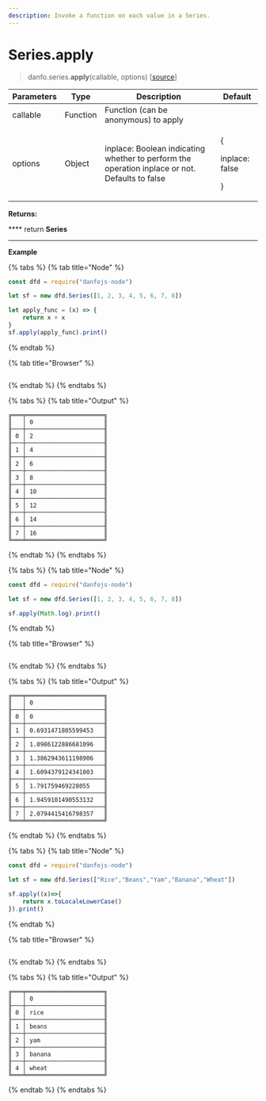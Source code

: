 ```yaml
---
description: Invoke a function on each value in a Series.
---
```


# Series.apply

> danfo.series.**apply**(callable, options) \[[source](https://github.com/opensource9ja/danfojs/blob/master/danfojs/src/core/series.js#L718)]

| Parameters | Type     | Description                                                                                    | Default                               |
| ---------- | -------- | ---------------------------------------------------------------------------------------------- | ------------------------------------- |
| callable   | Function | Function (can be anonymous) to apply                                                           |                                       |
| options    | Object   | inplace: Boolean indicating whether to perform the operation inplace or not. Defaults to false | <p>{</p><p>inplace: false</p><p>}</p> |

**Returns:**

&#x20;      ****       return **Series**

****

**Example**

{% tabs %}
{% tab title="Node" %}
```javascript
const dfd = require("danfojs-node")

let sf = new dfd.Series([1, 2, 3, 4, 5, 6, 7, 8])

let apply_func = (x) => {
    return x + x
}
sf.apply(apply_func).print()
```
{% endtab %}

{% tab title="Browser" %}
```
```
{% endtab %}
{% endtabs %}

{% tabs %}
{% tab title="Output" %}
```
╔═══╤══════════════════════╗
║   │ 0                    ║
╟───┼──────────────────────╢
║ 0 │ 2                    ║
╟───┼──────────────────────╢
║ 1 │ 4                    ║
╟───┼──────────────────────╢
║ 2 │ 6                    ║
╟───┼──────────────────────╢
║ 3 │ 8                    ║
╟───┼──────────────────────╢
║ 4 │ 10                   ║
╟───┼──────────────────────╢
║ 5 │ 12                   ║
╟───┼──────────────────────╢
║ 6 │ 14                   ║
╟───┼──────────────────────╢
║ 7 │ 16                   ║
╚═══╧══════════════════════╝
```
{% endtab %}
{% endtabs %}

{% tabs %}
{% tab title="Node" %}
```javascript
const dfd = require("danfojs-node")

let sf = new dfd.Series([1, 2, 3, 4, 5, 6, 7, 8])

sf.apply(Math.log).print()
```
{% endtab %}

{% tab title="Browser" %}
```
```
{% endtab %}
{% endtabs %}

{% tabs %}
{% tab title="Output" %}
```
╔═══╤══════════════════════╗
║   │ 0                    ║
╟───┼──────────────────────╢
║ 0 │ 0                    ║
╟───┼──────────────────────╢
║ 1 │ 0.6931471805599453   ║
╟───┼──────────────────────╢
║ 2 │ 1.0986122886681096   ║
╟───┼──────────────────────╢
║ 3 │ 1.3862943611198906   ║
╟───┼──────────────────────╢
║ 4 │ 1.6094379124341003   ║
╟───┼──────────────────────╢
║ 5 │ 1.791759469228055    ║
╟───┼──────────────────────╢
║ 6 │ 1.9459101490553132   ║
╟───┼──────────────────────╢
║ 7 │ 2.0794415416798357   ║
╚═══╧══════════════════════╝
```
{% endtab %}
{% endtabs %}

{% tabs %}
{% tab title="Node" %}
```javascript
const dfd = require("danfojs-node")

let sf = new dfd.Series(["Rice","Beans","Yam","Banana","Wheat"])

sf.apply((x)=>{
    return x.toLocaleLowerCase()
}).print()
```
{% endtab %}

{% tab title="Browser" %}
```
```
{% endtab %}
{% endtabs %}

{% tabs %}
{% tab title="Output" %}
```
╔═══╤══════════════════════╗
║   │ 0                    ║
╟───┼──────────────────────╢
║ 0 │ rice                 ║
╟───┼──────────────────────╢
║ 1 │ beans                ║
╟───┼──────────────────────╢
║ 2 │ yam                  ║
╟───┼──────────────────────╢
║ 3 │ banana               ║
╟───┼──────────────────────╢
║ 4 │ wheat                ║
╚═══╧══════════════════════╝
```
{% endtab %}
{% endtabs %}


